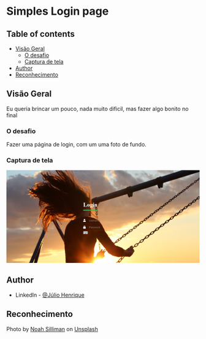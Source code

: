 # Simples Login page

## Table of contents
- [Visão Geral](#visão-geral)
  - [O desafio](#o-desafio)
  - [Captura de tela](#captura-de-tela)
- [Author](#author)
- [Reconhecimento](#reconhecimento)


## Visão Geral
Eu queria brincar um pouco, nada muito dificil, mas fazer algo bonito no final

### O desafio
Fazer uma página de login, com um uma foto de fundo.

### Captura de tela

![](./simple-login.PNG)


## Author
- LinkedIn - [@Júlio Henrique](https://www.linkedin.com/julio-henriquee)


## Reconhecimento
Photo by <a href="https://unsplash.com/@noahsilliman?utm_source=unsplash&utm_medium=referral&utm_content=creditCopyText">Noah Silliman</a> on <a href="https://unsplash.com/s/photos/joy?utm_source=unsplash&utm_medium=referral&utm_content=creditCopyText">Unsplash</a>
